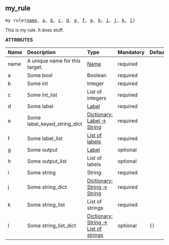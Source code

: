 <!-- Generated with Stardoc: http://skydoc.bazel.build -->



<a id="my_rule"></a>

## my_rule

<pre>
my_rule(<a href="#my_rule-name">name</a>, <a href="#my_rule-a">a</a>, <a href="#my_rule-b">b</a>, <a href="#my_rule-c">c</a>, <a href="#my_rule-d">d</a>, <a href="#my_rule-e">e</a>, <a href="#my_rule-f">f</a>, <a href="#my_rule-g">g</a>, <a href="#my_rule-h">h</a>, <a href="#my_rule-i">i</a>, <a href="#my_rule-j">j</a>, <a href="#my_rule-k">k</a>, <a href="#my_rule-l">l</a>)
</pre>

This is my rule. It does stuff.

**ATTRIBUTES**


| Name  | Description | Type | Mandatory | Default |
| :------------- | :------------- | :------------- | :------------- | :------------- |
| <a id="my_rule-name"></a>name |  A unique name for this target.   | <a href="https://bazel.build/concepts/labels#target-names">Name</a> | required |  |
| <a id="my_rule-a"></a>a |  Some bool   | Boolean | required |  |
| <a id="my_rule-b"></a>b |  Some int   | Integer | required |  |
| <a id="my_rule-c"></a>c |  Some int_list   | List of integers | required |  |
| <a id="my_rule-d"></a>d |  Some label   | <a href="https://bazel.build/concepts/labels">Label</a> | required |  |
| <a id="my_rule-e"></a>e |  Some label_keyed_string_dict   | <a href="https://bazel.build/rules/lib/dict">Dictionary: Label -> String</a> | required |  |
| <a id="my_rule-f"></a>f |  Some label_list   | <a href="https://bazel.build/concepts/labels">List of labels</a> | required |  |
| <a id="my_rule-g"></a>g |  Some output   | <a href="https://bazel.build/concepts/labels">Label</a> | optional |  |
| <a id="my_rule-h"></a>h |  Some output_list   | List of labels | optional |  |
| <a id="my_rule-i"></a>i |  Some string   | String | required |  |
| <a id="my_rule-j"></a>j |  Some string_dict   | <a href="https://bazel.build/rules/lib/dict">Dictionary: String -> String</a> | required |  |
| <a id="my_rule-k"></a>k |  Some string_list   | List of strings | required |  |
| <a id="my_rule-l"></a>l |  Some string_list_dict   | <a href="https://bazel.build/rules/lib/dict">Dictionary: String -> List of strings</a> | optional |  `{}`  |


